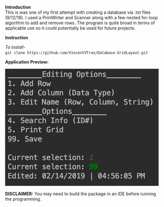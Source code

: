 **Introduction** <br/>
This is was one of my first attempt with creating a database via
.txt files (9/12/18). I used a PrintWriter and Scanner along with a few nested
for-loop algorithm to add and remove rows. The program is quite broad in terms
of applicable use so it could potentially be used for future projects.

**Instruction** <br/>

_To install-_ <br/>
`git clone https://github.com/VincentVTran/Database-GridLayout.git`

**Application Preview:**

![](/Preview/Console.png)


**DISCLAIMER:**
You may need to build the package in an IDE before running the programming.
  

